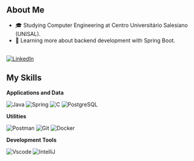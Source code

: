 ## About Me

- 🎓 Studying Computer Engineering at Centro Universitário Salesiano (UNISAL).
- 🌱 Learning more about backend development with Spring Boot.
  
</br>[![LinkedIn](https://img.shields.io/badge/LinkedIn-0077B5?style=for-the-badge&logo=linkedin&logoColor=white)](https://www.linkedin.com/in/leandro-nnogueira/)

## My Skills

**Applications and Data**

![Java](https://img.shields.io/badge/java-%23ED8B00.svg?style=for-the-badge&logo=openjdk&logoColor=white)
![Spring](https://img.shields.io/badge/spring-%236DB33F.svg?style=for-the-badge&logo=spring&logoColor=white)
![C](https://img.shields.io/badge/C-00599C?style=for-the-badge&logo=c&logoColor=white)
![PostgreSQL](https://img.shields.io/badge/PostgreSQL-000?style=for-the-badge&logo=postgresql)

**Utilities**

![Postman](https://img.shields.io/badge/Postman-FF6C37.svg?style=for-the-badge&logo=Postman&logoColor=white)
![Git](https://img.shields.io/badge/GIT-E44C30?style=for-the-badge&logo=git&logoColor=white)
![Docker](https://img.shields.io/badge/Docker-777BB4?style=for-the-badge&logo=docker&logoColor=white)

**Development Tools**

![Vscode](https://img.shields.io/badge/Vscode-007ACC?style=for-the-badge&logo=vscode&logoColor=white)
![IntelliJ](https://img.shields.io/badge/jetbrains-000000?style=for-the-badge&logo=jetbrains&logoColor=white)
